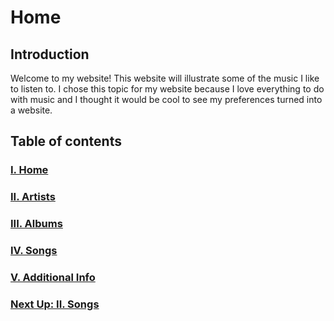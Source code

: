 # Home

## Introduction
Welcome to my website! This website will illustrate some of the music I like to listen to. I chose this topic for my website because I love everything to do with music and I thought it would be cool to see my preferences turned into a website.

## Table of contents
### [I. Home](https://eesa220.github.io/)  
### [II. Artists](https://eesa220.github.io/artists)  
### [III. Albums](https://eesa220.github.io/albums)  
### [IV. Songs](https://eesa220.github.io/songs)  
### [V. Additional Info](https://eesa220.github.io/additional)    

### [**Next Up: II. Songs**](https://eesa220.github.io/songs)

  
  



